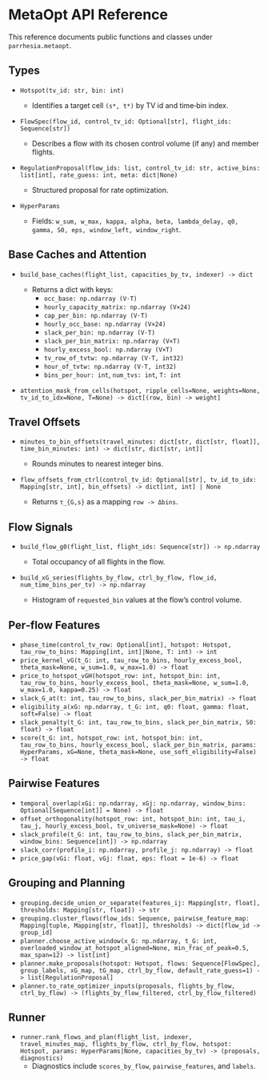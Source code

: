 # MetaOpt API Reference

This reference documents public functions and classes under `parrhesia.metaopt`.

## Types

- `Hotspot(tv_id: str, bin: int)`
  - Identifies a target cell `(s*, t*)` by TV id and time‑bin index.

- `FlowSpec(flow_id, control_tv_id: Optional[str], flight_ids: Sequence[str])`
  - Describes a flow with its chosen control volume (if any) and member flights.

- `RegulationProposal(flow_ids: list, control_tv_id: str, active_bins: list[int], rate_guess: int, meta: dict|None)`
  - Structured proposal for rate optimization.

- `HyperParams`
  - Fields: `w_sum, w_max, kappa, alpha, beta, lambda_delay, q0, gamma, S0, eps, window_left, window_right`.

## Base Caches and Attention

- `build_base_caches(flight_list, capacities_by_tv, indexer) -> dict`
  - Returns a dict with keys:
    - `occ_base: np.ndarray (V·T)`
    - `hourly_capacity_matrix: np.ndarray (V×24)`
    - `cap_per_bin: np.ndarray (V·T)`
    - `hourly_occ_base: np.ndarray (V×24)`
    - `slack_per_bin: np.ndarray (V·T)`
    - `slack_per_bin_matrix: np.ndarray (V×T)`
    - `hourly_excess_bool: np.ndarray (V×T)`
    - `tv_row_of_tvtw: np.ndarray (V·T, int32)`
    - `hour_of_tvtw: np.ndarray (V·T, int32)`
    - `bins_per_hour: int`, `num_tvs: int`, `T: int`

- `attention_mask_from_cells(hotspot, ripple_cells=None, weights=None, tv_id_to_idx=None, T=None) -> dict[(row, bin) -> weight]`

## Travel Offsets

- `minutes_to_bin_offsets(travel_minutes: dict[str, dict[str, float]], time_bin_minutes: int) -> dict[str, dict[str, int]]`
  - Rounds minutes to nearest integer bins.

- `flow_offsets_from_ctrl(control_tv_id: Optional[str], tv_id_to_idx: Mapping[str, int], bin_offsets) -> dict[int, int] | None`
  - Returns `τ_{G,s}` as a mapping `row -> Δbins`.

## Flow Signals

- `build_flow_g0(flight_list, flight_ids: Sequence[str]) -> np.ndarray`
  - Total occupancy of all flights in the flow.

- `build_xG_series(flights_by_flow, ctrl_by_flow, flow_id, num_time_bins_per_tv) -> np.ndarray`
  - Histogram of `requested_bin` values at the flow’s control volume.

## Per‑flow Features

- `phase_time(control_tv_row: Optional[int], hotspot: Hotspot, tau_row_to_bins: Mapping[int, int]|None, T: int) -> int`
- `price_kernel_vG(t_G: int, tau_row_to_bins, hourly_excess_bool, theta_mask=None, w_sum=1.0, w_max=1.0) -> float`
- `price_to_hotspot_vGH(hotspot_row: int, hotspot_bin: int, tau_row_to_bins, hourly_excess_bool, theta_mask=None, w_sum=1.0, w_max=1.0, kappa=0.25) -> float`
- `slack_G_at(t: int, tau_row_to_bins, slack_per_bin_matrix) -> float`
- `eligibility_a(xG: np.ndarray, t_G: int, q0: float, gamma: float, soft=False) -> float`
- `slack_penalty(t_G: int, tau_row_to_bins, slack_per_bin_matrix, S0: float) -> float`
- `score(t_G: int, hotspot_row: int, hotspot_bin: int, tau_row_to_bins, hourly_excess_bool, slack_per_bin_matrix, params: HyperParams, xG=None, theta_mask=None, use_soft_eligibility=False) -> float`

## Pairwise Features

- `temporal_overlap(xGi: np.ndarray, xGj: np.ndarray, window_bins: Optional[Sequence[int]] = None) -> float`
- `offset_orthogonality(hotspot_row: int, hotspot_bin: int, tau_i, tau_j, hourly_excess_bool, tv_universe_mask=None) -> float`
- `slack_profile(t_G: int, tau_row_to_bins, slack_per_bin_matrix, window_bins: Sequence[int]) -> np.ndarray`
- `slack_corr(profile_i: np.ndarray, profile_j: np.ndarray) -> float`
- `price_gap(vGi: float, vGj: float, eps: float = 1e-6) -> float`

## Grouping and Planning

- `grouping.decide_union_or_separate(features_ij: Mapping[str, float], thresholds: Mapping[str, float]) -> str`
- `grouping.cluster_flows(flow_ids: Sequence, pairwise_feature_map: Mapping[tuple, Mapping[str, float]], thresholds) -> dict[flow_id -> group_id]`
- `planner.choose_active_window(x_G: np.ndarray, t_G: int, overloaded_window_at_hotspot_aligned=None, min_frac_of_peak=0.5, max_span=12) -> list[int]`
- `planner.make_proposals(hotspot: Hotspot, flows: Sequence[FlowSpec], group_labels, xG_map, tG_map, ctrl_by_flow, default_rate_guess=1) -> list[RegulationProposal]`
- `planner.to_rate_optimizer_inputs(proposals, flights_by_flow, ctrl_by_flow) -> (flights_by_flow_filtered, ctrl_by_flow_filtered)`

## Runner

- `runner.rank_flows_and_plan(flight_list, indexer, travel_minutes_map, flights_by_flow, ctrl_by_flow, hotspot: Hotspot, params: HyperParams|None, capacities_by_tv) -> (proposals, diagnostics)`
  - Diagnostics include `scores_by_flow`, `pairwise_features`, and `labels`.

